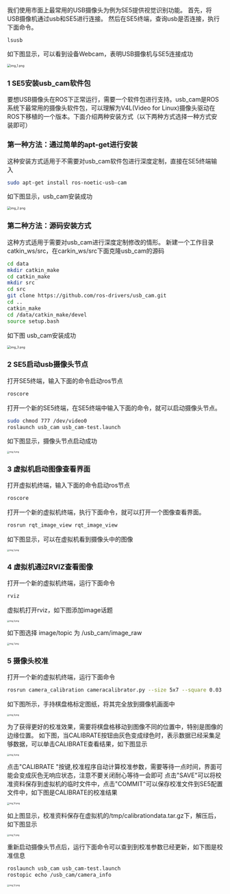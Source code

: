 我们使用市面上最常用的USB摄像头为例为SE5提供视觉识别功能。
首先，将USB摄像机通过usb和SE5进行连接。 然后在SE5终端，查询usb是否连接，执行下面命令。

   ```
lsusb 
   ```

如下图显示，可以看到设备Webcam，表明USB摄像机与SE5连接成功

   <img src="images/img_1.png" alt="img_1.png" style="zoom:50%;" />


### 1 SE5安装usb_cam软件包   

要想USB摄像头在ROS下正常运行，需要一个软件包进行支持。usb_cam是ROS系统下最常用的摄像头软件包，可以理解为V4L(Video for Linux)摄像头驱动在ROS下移植的一个版本。下面介绍两种安装方式（以下两种方式选择一种方式安装即可）

   ### 第一种方法：通过简单的apt-get进行安装

这种安装方式适用于不需要对usb_cam软件包进行深度定制，直接在SE5终端输入

   ```bash
sudo apt-get install ros-noetic-usb-cam
   ```

如下图显示，usb_cam安装成功

   <img src="images/img_2.png" alt="img_2.png" style="zoom:50%;" />

   ### 第二种方法：源码安装方式

这种方式适用于需要对usb_cam进行深度定制修改的情形。
新建一个工作目录catkin_ws/src，在carkin_ws/src下面克隆usb_cam的源码

   ```bash
cd data
mkdir catkin_make
cd catkin_make
mkdir src
cd src
git clone https://github.com/ros-drivers/usb_cam.git
cd ..
catkin_make
cd /data/catkin_make/devel
source setup.bash
   ```

如下图 usb_cam安装成功

   <img src="images/img_3.png" alt="img_3.png" style="zoom:50%;" />

 ### 2 SE5启动usb摄像头节点

 打开SE5终端，输入下面的命令启动ros节点

   ```bash
roscore
   ```

 打开一个新的SE5终端，在SE5终端中输入下面的命令，就可以启动摄像头节点。

   ```bash
sudo chmod 777 /dev/video0
roslaunch usb_cam usb_cam-test.launch
   ```

 如下图显示，摄像头节点启动成功

   <img src="images/img_4.png" alt="img_4.png" style="zoom:33%;" />


 ### 3 虚拟机启动图像查看界面

打开虚拟机终端，输入下面的命令启动ros节点

   ```bash
roscore
   ```

打开一个新的虚拟机终端，执行下面命令，就可以打开一个图像查看界面。

   ```bash
rosrun rqt_image_view rqt_image_view
   ```

如下图显示，可以在虚拟机看到摄像头中的图像

   <img src="images/img_5.png" alt="img_5.png" style="zoom:33%;" />

 ### 4 虚拟机通过RVIZ查看图像

打开一个新的虚拟机终端，运行下面命令

   ```bash
rviz
   ```

虚拟机打开rviz，如下图添加image话题 

   <img src="images/img_6.png" alt="img_6.png" style="zoom:33%;" />

 如下图选择 image/topic 为 /usb_cam/image_raw

   <img src="images/img_7.png" alt="img_7.png" style="zoom:33%;" />

### 5 摄像头校准

打开一个新的虚拟机终端，运行下面命令

   ```bash
rosrun camera_calibration cameracalibrator.py --size 5x7 --square 0.03 image:=/usb_cam/image_raw camera:=/usb_cam
   ```

如下图所示，手持棋盘格标定图纸，将其完全放到摄像机画面中

   <img src="images/img_8.png" alt="img_8.png" style="zoom:33%;" />

为了获得更好的校准效果，需要将棋盘格移动到图像不同的位置中，特别是图像的边缘位置。
如下图，当CALIBRATE按钮由灰色变成绿色时，表示数据已经采集足够数据，可以单击CALIBRATE查看结果，如下图显示

   <img src="images/img_9.png" alt="img_9.png" style="zoom:33%;" />

点击"CALIBRATE "按键,校准程序自动计算校准参数，需要等待一点时间，界面可能会变成灰色无响应状态，注意不要关闭耐心等待一会即可
点击"SAVE"可以将校准资料保存到虚拟机的临时文件中，点击"COMMIT"可以保存校准文件到SE5配置文件中，如下图是CALIBRATE的校准结果

   <img src="images/img_10.png" alt="img_10.png" style="zoom:33%;" />

如上图显示，校准资料保存在虚拟机的/tmp/calibrationdata.tar.gz下，解压后，如下图显示

   <img src="images/img_11.png" alt="img_11.png" style="zoom:33%;" />

 重新启动摄像头节点后，运行下面命令可以查到到校准参数已经更新，如下图是校准信息

   ```bash
roslaunch usb_cam usb_cam-test.launch
rostopic echo /usb_cam/camera_info
   ```

   <img src="images/img_12.png" alt="img_12.png" style="zoom:33%;" />

